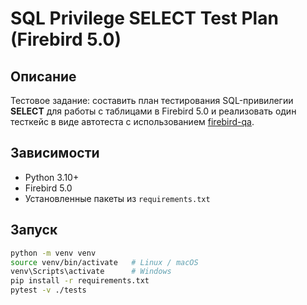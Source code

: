 # SQL Privilege SELECT Test Plan (Firebird 5.0)

## Описание
Тестовое задание: составить план тестирования SQL-привилегии **SELECT** для работы с таблицами в Firebird 5.0 и реализовать один тесткейс в виде автотеста с использованием [firebird-qa](https://pypi.org/project/firebird-qa/).

## Зависимости
- Python 3.10+
- Firebird 5.0
- Установленные пакеты из `requirements.txt`

## Запуск

``` bash
python -m venv venv
source venv/bin/activate   # Linux / macOS
venv\Scripts\activate      # Windows
pip install -r requirements.txt
pytest -v ./tests
```
